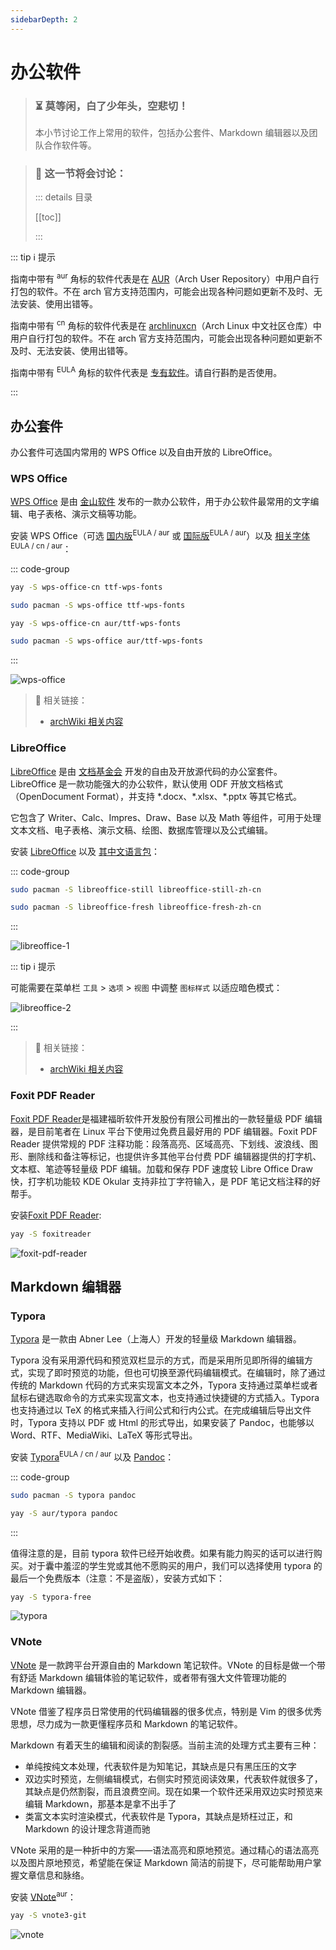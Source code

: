 ```yaml
---
sidebarDepth: 2
---
```


# 办公软件

> ### ⏳ 莫等闲，白了少年头，空悲切！
>
> 本小节讨论工作上常用的软件，包括办公套件、Markdown 编辑器以及团队合作软件等。

> ### 🔖 这一节将会讨论：
>
> ::: details 目录
>
> [[toc]]
>
> :::

::: tip ℹ️ 提示

指南中带有 <sup>aur</sup> 角标的软件代表是在 [AUR](https://aur.archlinux.org/)（Arch User Repository）中用户自行打包的软件。不在 arch 官方支持范围内，可能会出现各种问题如更新不及时、无法安装、使用出错等。

指南中带有 <sup>cn</sup> 角标的软件代表是在 [archlinuxcn](https://www.archlinuxcn.org/archlinux-cn-repo-and-mirror/)（Arch Linux 中文社区仓库）中用户自行打包的软件。不在 arch 官方支持范围内，可能会出现各种问题如更新不及时、无法安装、使用出错等。

指南中带有 <sup>EULA</sup> 角标的软件代表是 [专有软件](https://www.gnu.org/proprietary/proprietary.html)。请自行斟酌是否使用。

:::

## 办公套件

办公套件可选国内常用的 WPS Office 以及自由开放的 LibreOffice。

### WPS Office

[WPS Office](https://www.wps.cn/) 是由 [金山软件](https://www.kingsoft.com/) 发布的一款办公软件，用于办公软件最常用的文字编辑、电子表格、演示文稿等功能。

安装 WPS Office（可选 [国内版](https://aur.archlinux.org/packages/wps-office-cn/)<sup>EULA / aur</sup> 或 [国际版](https://aur.archlinux.org/packages/wps-office/)<sup>EULA / aur</sup>）以及 [相关字体](https://aur.archlinux.org/packages/ttf-wps-fonts/)<sup>EULA / cn / aur</sup>：

::: code-group

```sh [cn (cn)]
yay -S wps-office-cn ttf-wps-fonts
```

```sh [cn]
sudo pacman -S wps-office ttf-wps-fonts
```

```sh [aur (cn)]
yay -S wps-office-cn aur/ttf-wps-fonts
```

```sh [aur]
sudo pacman -S wps-office aur/ttf-wps-fonts
```

:::

![wps-office](../../assets/app/common/office/wps-office.png)

> 🔗 相关链接：
>
> - [archWiki 相关内容](<https://wiki.archlinux.org/title/WPS_Office_(%E7%AE%80%E4%BD%93%E4%B8%AD%E6%96%87)>)

### LibreOffice

[LibreOffice](https://zh-cn.libreoffice.org/) 是由 [文档基金会](https://www.documentfoundation.org/) 开发的自由及开放源代码的办公室套件。LibreOffice 是一款功能强大的办公软件，默认使用 ODF 开放文档格式（OpenDocument Format），并支持 \*.docx、\*.xlsx、\*.pptx 等其它格式。

它包含了 Writer、Calc、Impres、Draw、Base 以及 Math 等组件，可用于处理文本文档、电子表格、演示文稿、绘图、数据库管理以及公式编辑。

安装 [LibreOffice](https://archlinux.org/packages/extra/x86_64/libreoffice-still/) 以及 [其中文语言包](https://archlinux.org/packages/extra/any/libreoffice-still-zh-cn/)：

::: code-group

```sh [正式版]
sudo pacman -S libreoffice-still libreoffice-still-zh-cn
```

```sh [尝鲜版]
sudo pacman -S libreoffice-fresh libreoffice-fresh-zh-cn
```

:::

![libreoffice-1](../../assets/app/common/office/libreoffice-1.png)

::: tip ℹ️ 提示

可能需要在菜单栏 `工具` > `选项` > `视图` 中调整 `图标样式` 以适应暗色模式：

![libreoffice-2](../../assets/app/common/office/libreoffice-2.png)

:::

> 🔗 相关链接：
>
> - [archWiki 相关内容](<https://wiki.archlinux.org/title/LibreOffice_(%E7%AE%80%E4%BD%93%E4%B8%AD%E6%96%87)>)

### Foxit PDF Reader

[Foxit PDF Reader](https://www.foxitsoftware.com/products/pdf-reader/)是福建福昕软件开发股份有限公司推出的一款轻量级 PDF 编辑器，是目前笔者在 Linux 平台下使用过免费且最好用的 PDF 编辑器。Foxit PDF Reader 提供常规的 PDF 注释功能：段落高亮、区域高亮、下划线、波浪线、图形、删除线和备注等标记，也提供许多其他平台付费 PDF 编辑器提供的打字机、文本框、笔迹等轻量级 PDF 编辑。加载和保存 PDF 速度较 Libre Office Draw 快，打字机功能较 KDE Okular 支持非拉丁字符输入，是 PDF 笔记文档注释的好帮手。

安装[Foxit PDF Reader](https://aur.archlinux.org/packages/foxitreader/):

```sh
yay -S foxitreader
```

![foxit-pdf-reader](../../assets/app/common/office/foxit-pdf-reader.png)

## Markdown 编辑器

### Typora

[Typora](https://typora.io/) 是一款由 Abner Lee（上海人）开发的轻量级 Markdown 编辑器。

Typora 没有采用源代码和预览双栏显示的方式，而是采用所见即所得的编辑方式，实现了即时预览的功能，但也可切换至源代码编辑模式。在编辑时，除了通过传统的 Markdown 代码的方式来实现富文本之外，Typora 支持通过菜单栏或者鼠标右键选取命令的方式来实现富文本，也支持通过快捷键的方式插入。Typora 也支持通过以 TeX 的格式来插入行间公式和行内公式。在完成编辑后导出文件时，Typora 支持以 PDF 或 Html 的形式导出，如果安装了 Pandoc，也能够以 Word、RTF、MediaWiki、LaTeX 等形式导出。

安装 [Typora](https://aur.archlinux.org/packages/typora/)<sup>EULA / cn / aur</sup> 以及 [Pandoc](https://archlinux.org/packages/community/x86_64/pandoc/)：

::: code-group

```sh [cn]
sudo pacman -S typora pandoc
```

```sh [aur]
yay -S aur/typora pandoc
```

:::

值得注意的是，目前 typora 软件已经开始收费。如果有能力购买的话可以进行购买。对于囊中羞涩的学生党或其他不愿购买的用户，我们可以选择使用 typora 的最后一个免费版本（注意：不是盗版），安装方式如下：

```sh
yay -S typora-free
```

![typora](../../assets/app/common/office/typora.png)

### VNote

[VNote](https://vnotex.github.io/vnote/zh_cn/#!index.md) 是一款跨平台开源自由的 Markdown 笔记软件。VNote 的目标是做一个带有舒适 Markdown 编辑体验的笔记软件，或者带有强大文件管理功能的 Markdown 编辑器。

VNote 借鉴了程序员日常使用的代码编辑器的很多优点，特别是 Vim 的很多优秀思想，尽力成为一款更懂程序员和 Markdown 的笔记软件。

Markdown 有着天生的编辑和阅读的割裂感。当前主流的处理方式主要有三种：

- 单纯按纯文本处理，代表软件是为知笔记，其缺点是只有黑压压的文字
- 双边实时预览，左侧编辑模式，右侧实时预览阅读效果，代表软件就很多了，其缺点是仍然割裂，而且浪费空间。现在如果一个软件还采用双边实时预览来编辑 Markdown，那基本是拿不出手了
- 类富文本实时渲染模式，代表软件是 Typora，其缺点是矫枉过正，和 Markdown 的设计理念背道而驰

VNote 采用的是一种折中的方案——语法高亮和原地预览。通过精心的语法高亮以及图片原地预览，希望能在保证 Markdown 简洁的前提下，尽可能帮助用户掌握文章信息和脉络。

安装 [VNote](https://aur.archlinux.org/packages/vnote3-git/)<sup>aur</sup>：

```sh
yay -S vnote3-git
```

![vnote](../../assets/app/common/office/vnote.png)
